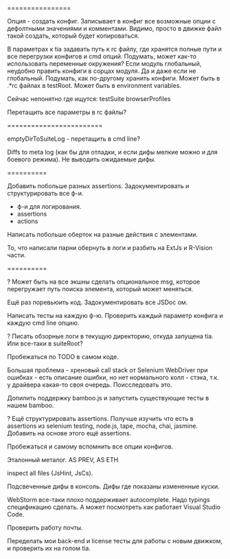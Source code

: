 ================

Опция - создать конфиг.
Записывает в конфиг все возможные опции с дефолтными значениями и комментами.
Видимо, просто в движке файл такой создать, который будет копироваться.

В параметрах к tia задавать путь к rc файлу, где хранятся полные пути и 
все перегрузки конфигов и cmd опций.
Подумать, может как-то использовать переменные окружения?
Если модуль глобальный, неудобно править конфиги в сорцах модуля.
Да и даже если не глобальный.
Подумать, как по-другому хранить конфиги.
Может быть в .*rc файлах в testRoot.
Может быть в environment variables.


Сейчас непонятно где ищутся:
testSuite
browserProfiles

Перетащить все параметры в rc файлы?

========================

emptyDirToSuiteLog - перетащить в cmd line?

Diffs to meta log (как бы для отладки, и если дифы мелкие можно и для боевого режима).
Не выводить ожидаемые дифы.

==========

Добавить побольше разных assertions.
Задокументировать и структурировать все ф-и.
* ф-и для логирования.
* assertions
* actions

Написать побольше оберток на разные действия с элементами.

То, что написали парни обернуть в логи и разбить на ExtJs и R-Vision части.

==========

? Может быть на все экшны сделать опциональное msg, которое перегружает путь поиска элемента,
который может меняться.

Ещё раз поревьюить код. Задокументировать все JSDoc ом.

Написать тесты на каждую ф-ю. Проверить каждый параметр конфига и каждую cmd line опцию.

? Писать обзорные логи в текущую директорию, откуда запущена tia.
Или все-таки в suiteRoot?


Пробежаться по TODO в самом коде.

Большая проблема - хреновый call stack от Selenium WebDriver при ошибках - есть описание ошибки,
но нет нормального колл - стэка, т.к. у драйвера какая-то своя очередь.
Поисследовать это.

Допилить поддержку bamboo.js и запустить существующие тесты в нашем bamboo.

? Ещё структурировать assertions.
Получше изучить что есть в assertions из selenium testing, node.js, tape, mocha, chai, jasmine.
Добавить на основе этого ещё assertions.


Пробежаться и самому вспомнить все опции конфигов.

Эталонный металог.
AS PREV, AS ETH

inspect all files (JsHint, JsCs).

Подсвеченные дифы в консоль.
Дифы где показаны измененные куски.

WebStorm все-таки плохо поддерживает autocomplete.
Надо typings спецификацию сделать.
А может посмотреть как работает Visual Studio Code.

Проверить работу почты.

Переделать мои back-end и license тесты для работы с новым движком,
и проверить их на голом tia.

